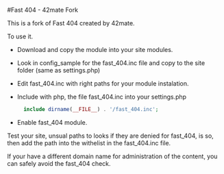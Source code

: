 #Fast 404 - 42mate Fork

This is a fork of Fast 404 created by 42mate.

To use it.

- Download and copy the module into your site modules.
- Look in config_sample for the fast_404.inc file and copy to the site folder (same as settings.php)
- Edit fast_404.inc with right paths for your module instalation.
- Include with php, the file fast_404.inc into your settings.php

  ```php
	include dirname(__FILE__) . '/fast_404.inc';
  ```

- Enable fast_404 module.

Test your site, unsual paths to looks if they are denied for fast_404, is so, then add the path into the
withelist in the fast_404.inc file.

If your have a different domain name for administration of the content, you can safely avoid the fast_404 check.
